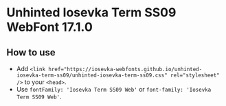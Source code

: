 # Unhinted Iosevka Term SS09 WebFont 17.1.0

## How to use

- Add `<link href="https://iosevka-webfonts.github.io/unhinted-iosevka-term-ss09/unhinted-iosevka-term-ss09.css" rel="stylesheet" />` to your `<head>`.
- Use `fontFamily: 'Iosevka Term SS09 Web'` or `font-family: 'Iosevka Term SS09 Web'`.

